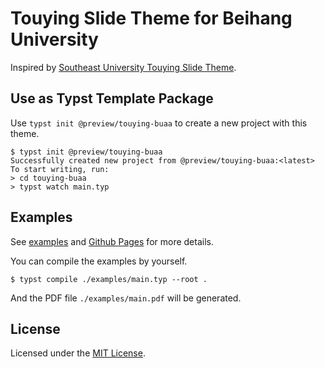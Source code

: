 # Touying Slide Theme for Beihang University

Inspired by [Southeast University Touying Slide Theme](https://github.com/QuadnucYard/touying-theme-seu).

## Use as Typst Template Package

Use `typst init @preview/touying-buaa` to create a new project with this theme.

```console
$ typst init @preview/touying-buaa
Successfully created new project from @preview/touying-buaa:<latest>
To start writing, run:
> cd touying-buaa
> typst watch main.typ
```

## Examples

See [examples](examples) and [Github Pages](https://coekjan.github.io/touying-buaa) for more details.

You can compile the examples by yourself.

```console
$ typst compile ./examples/main.typ --root .
```

And the PDF file `./examples/main.pdf` will be generated.

## License

Licensed under the [MIT License](LICENSE).
